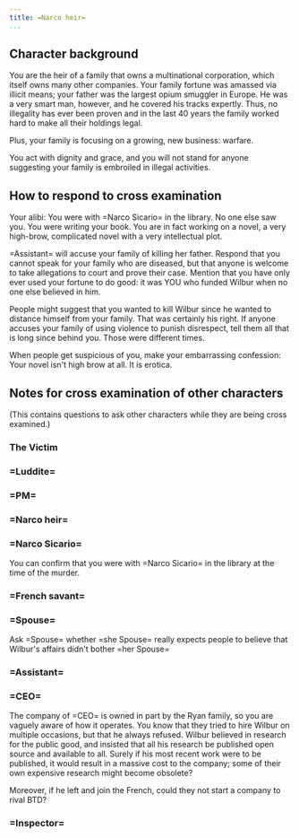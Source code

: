```yaml
---
title: =Narco heir=
...
```


## Character background

You are the heir of a family that owns a multinational corporation, which itself owns many other companies.
Your family fortune was amassed via illicit means; your father was the largest opium smuggler in Europe. 
He was a very smart man, however, and he covered  his tracks expertly. Thus, no illegality has ever been proven and in the last 40 years the family worked hard to make all their holdings legal.

Plus, your family is focusing on a growing, new business: warfare.

You act with dignity and grace, and you will not stand for anyone suggesting your family is embroiled in illegal activities.

## How to respond to cross examination

Your alibi: You were with =Narco Sicario= in the library. No one else saw you.
You were writing your book.
You are in fact working on a novel, a very high-brow, complicated novel with a very intellectual plot.

=Assistant= will accuse your family of killing her father. Respond that you cannot speak for your family who are diseased, but that anyone is welcome to take allegations to court and prove their case.
Mention that you have only ever used your fortune to do good: it was YOU who funded Wilbur when no one else believed in him. 

People might suggest that you wanted to kill Wilbur since he wanted to distance himself from your family. That was certainly his right. If anyone accuses your family of using violence to punish disrespect, tell them all that is long since behind you. Those were different times.

When people get suspicious of you, make your embarrassing confession: Your novel isn't high brow at all. It is erotica.

## Notes for cross examination of other characters
(This contains questions to ask other characters while they are being cross examined.)


### The Victim

### =Luddite=

### =PM=

### =Narco heir=

### =Narco Sicario=
You can confirm that you were with =Narco Sicario= in the library at the time of the murder.

### =French savant=

### =Spouse=
Ask =Spouse= whether =she Spouse= really expects people to believe that Wilbur's affairs didn't bother =her Spouse=

### =Assistant=

### =CEO=
The company of =CEO= is owned in part by the Ryan family, so you are vaguely aware of how it operates.
You know that they tried to hire Wilbur on multiple occasions, but that he always refused.
Wilbur believed in research for the public good, and insisted that all his research be published open source and available to all.
Surely if his most recent work were to be published, it would result in a massive cost to the company; some of their own expensive research might become obsolete?

Moreover, if he left and join the French, could they not start a company to rival BTD?

### =Inspector=
